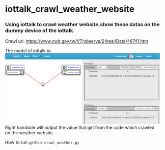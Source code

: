 # iottalk_crawl_weather_website
### Using iottalk to crawl weather website,show these datas on the dummy device of the iottalk.

Crawl url: https://www.cwb.gov.tw/V7/observe/24real/Data/46741.htm

The model of iottalk is:
![image](https://github.com/ChangWinnie/iottalk_crawl_weather_website/blob/master/iottalk20191126.png)
Right handside will output the value that get from the code which crawled on the weather website.

How to run `python crawl_weather.py`
